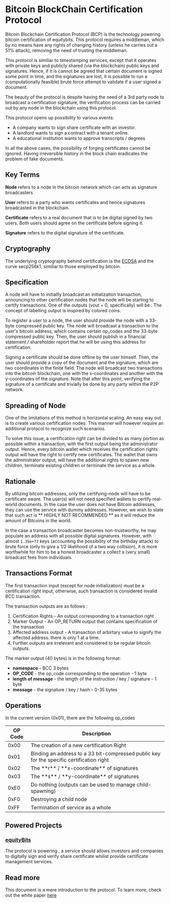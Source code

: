 # Bitcoin BlockChain Certification Protocol

Bitcoin Blockchain Certification Protocol (BCP) is the technology powering bitcoin certification of equitybits. This protocol requires a middleman, which by no means have any rights of changing history (unless he carries out a 51% attack), removing the need of trusting the middleman.

This protocol is similiar to timestamping services, except that it operates with private keys and publicly shared (via the blockchain) public keys and signatures. Hence, if it is cannot be agreed that certain document is signed some point in time, and the signatures are lost, it is possible to run a (computationally feasible) brute force attempt to validate if a user signed a document.

The beauty of the protocol is despite having the need of a 3rd party node to broadcast a certification signature, the verification process can be carried out by any node in the blockchain using this protocol.

This protocol opens up possibility to various events:

* A company wants to sign share certificate with an investor.
* A landlord wants to sign a contract with a tenant online.
* A educational institution wants to approve transcripts / degrees

In all the above cases, the possibility of forging certificates cannot be ignored. Having irreversible history in the block chain eradicates the problem of fake documents.  

## Key Terms

**Node** refers to a node in the bitcoin network which can acts as signature broadcasters

**User** refers to a party who wants certificates and hence signatures broadcasted in the blockchain.

**Certificate** refers to a real document that is to be digital signed by two users. Both users should agree on the certificate before signing it.

**Signature** refers to the digital signature of the certificate.

## Cryptography

The underlying cryptography behind certification is the <a href="http://en.wikipedia.org/wiki/Elliptic_Curve_Digital_Signature_Algorithm">ECDSA</a> and the curve secp256k1, similiar to those employed by bitcoin.

## Specification

A node will have to initiallly broadcast an initialization transaction, announcing to other certification nodes that the node will be starting to certify transactions. One of the outputs (vout = 0, specifically) will be . The concept of labelling output is inspired by colored coins.

To register a user to a node, the user should provide the node with a 33-byte compressed public key. The node will broadcast a transaction to the user's bitcoin address, which contains certain op_codes and the 33-byte compressed public key. Then, the user should publish in a financial statement / shareholder report that he will be using this address for certification.

Signing a certificate should be done offline by the user himself. Then, the user should provide a copy of the document and the signature, which are two coordinates in the finite field. The node will broadcast two transactions into the bitcoin blockchain, one with the x-coordinates and another with the y-coordinates of the signature. Note that after this point, verifying the signature of a certificate and trivially be done by any party within the P2P network.

## Spreading of Node

One of the limitations of this method is horizontal scaling. An easy way out is to create various certification nodes. This manner will however require an additional protocol to recognize such scenarios.

To solve this issue, a certification right can be divided to as many portion as possible within a transaction, with the first output being the administrator output. Hence, every bitcoin wallet which receives the certification rights output will have the right to certify new certificates. The wallet that owns the administrator output, will have the additional rights to spawn new children, terminate existing children or terminate the service as a whole.

## Rationale

By utilizing bitcoin addresses, only the certifying-node will have to be certificate aware. The user(s) will not need specified wallets to certify real-world documents. In the case the user does not have Bitcoin addresses, they can use the service with dummy addresses. However, we wish to state that such act is ** HIGHLY NOT RECOMMENDED ** as it will reduce the amount of Bitcoins in the world.

In the case a transaction broadcaster becomes non-trustworthy, he may populate an address with all possible digital signatures. However, with almost `1.39e+77` keys (accounting the possibility of the birthday attack) to brute force (only to give a 1/2 likelihood of a two way collision), it is more worthwhile for him to be a honest broadcaster a collect a (very small) broadcast fees from individuals.

## Transactions Format

The first transaction input (except for node initialization) must be a certification right input, otherwise, such transaction is considered invalid BCC transaction.

The transaction outputs are as follows :

1. Certification Rights - An output corresponding to a transaction right
2. Marker Output - An OP_RETURN output that contains specification of the transaction
3. Affected address output - A transaction of arbirtary value to signify the affected address. there is only 1 at a time.
4. Further outputs are irrelevant and considered to be regular bitcoin outputs.

The marker output (40 bytes) is in the following format:

* **namespace** - BCC 3 bytes
* **OP_CODE** - the op_code corresponding to the operation - 1 byte
* **length of message** - the length of the instruction / key / signature - 1 byte
* **message** - the signature / key / hash - 0-35 bytes

## Operations

In the current version (0x01), there are the following op_codes

<table>
  <thead>
    <th>OP Code</th>
    <th>Description</th>
  </thead>
  <tbody>
    <tr>
      <td>0x00</td>
      <td>The creation of a new certification Right</td>
    </tr>
    <tr>
      <td>0x01</td>
      <td>Binding an address to a 33 bit-compressed public key for the specific certification right</td>
    </tr>
    <tr>
      <td>0x02</td>
      <td>
        The **r** / **x-coordinate** of signatures
      </td>
    </tr>
    <tr>
      <td>0x03</td>
      <td>
        The **s** / **y-coordinate** of signatures
      </td>
    </tr>
    <tr>
      <td>0xE0</td>
      <td>Do nothing (outputs can be used to manage child-spawning)</td>
    </tr>
    <tr>
      <td>0xF0</td>
      <td>Destroying a child node</td>
    </tr>
    <tr>
      <td>0xFF</td>
      <td>Termination of service as a whole</td>
    </tr>
  </tbody>
</table>

## Powered Projects

### **<a target="_blank" href="https://www.equitybits.cc/">equityBits</a>**

The protocol is powering , a service should allows investors and companies to digitally sign and verify share certificate whilist provide certificate management services.

## Read more

This document is a mere introduction to the protocol. To learn more, check out the white paper <a target="_blank" href="https://s3-eu-west-1.amazonaws.com/equitybits/white_paper.pdf">here</a>
